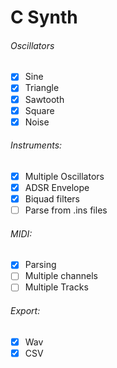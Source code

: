 # C Synth

###### Oscillators
- [x] Sine
- [x] Triangle
- [x] Sawtooth
- [x] Square
- [x] Noise

###### Instruments:
- [x] Multiple Oscillators
- [x] ADSR Envelope
- [x] Biquad filters
- [ ] Parse from .ins files

###### MIDI:
- [x] Parsing
- [ ] Multiple channels
- [ ] Multiple Tracks

###### Export:
- [x] Wav
- [x] CSV